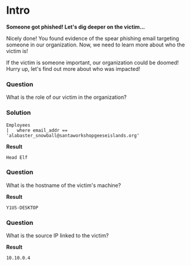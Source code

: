 <h1>Intro</h1>

**Someone got phished! Let's dig deeper on the victim...**

Nicely done! You found evidence of the spear phishing email targeting someone in our organization. Now, we need to learn more about who the victim is!

If the victim is someone important, our organization could be doomed! Hurry up, let's find out more about who was impacted!



<h3>Question</h3> 
What is the role of our victim in the organization?

<h3>Solution</h3> 

```
Employees
|   where email_addr == 'alabaster_snowball@santaworkshopgeeseislands.org'
```

**Result**
```
Head Elf
```

<h3>Question</h3> 
What is the hostname of the victim's machine?

**Result**

```
Y1US-DESKTOP
```


<h3>Question</h3> 
What is the source IP linked to the victim?


**Result**
```
10.10.0.4
```




